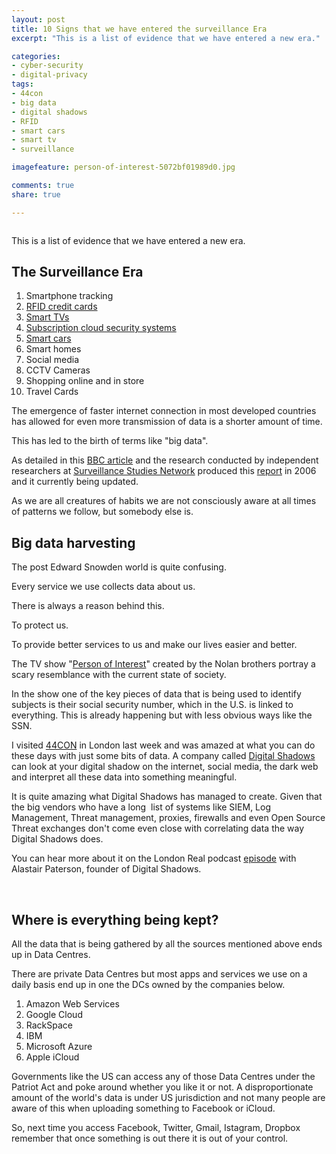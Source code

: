 ```yaml
---
layout: post
title: 10 Signs that we have entered the surveillance Era
excerpt: "This is a list of evidence that we have entered a new era."

categories:
- cyber-security
- digital-privacy
tags:
- 44con
- big data
- digital shadows
- RFID
- smart cars
- smart tv
- surveillance

imagefeature: person-of-interest-5072bf01989d0.jpg

comments: true
share: true

---
```

<p><img src="{{ site.baseurl }}/images/person-of-interest-5072bf01989d0.jpg" alt="" /></p>
<p>This is a list of evidence that we have entered a new era.</p>
<h2>The Surveillance Era</h2>
<ol>
<li>Smartphone tracking</li>
<li><a href="https://www.youtube.com/watch?v=Y8TZc_gALVw">RFID credit cards</a></li>
<li><a href="http://thehackernews.com/2015/02/smart-tv-spying.html">Smart TVs</a></li>
<li><a href="http://www.networkworld.com/article/2224469/microsoft-subnet/hacks-to-turn-your-wireless-ip-surveillance-cameras-against-you.html">Subscription cloud security systems</a></li>
<li><a href="http://www.slashgear.com/smart-cars-pose-a-serious-privacy-risk-says-us-senator-09368074/">Smart cars</a></li>
<li>Smart homes</li>
<li>Social media</li>
<li>CCTV Cameras</li>
<li>Shopping online and in store</li>
<li>Travel Cards</li>
</ol>
<p>The emergence of faster internet connection in most developed countries has allowed for even more transmission of data is a shorter amount of time.</p>
<p>This has led to the birth of terms like "big data".</p>
<p>As detailed in this <a href="http://news.bbc.co.uk/1/hi/uk/6108496.stm">BBC article</a> and the research conducted by independent researchers at <a href="https://www.google.co.uk/url?sa=t&amp;rct=j&amp;q=&amp;esrc=s&amp;source=web&amp;cd=1&amp;cad=rja&amp;uact=8&amp;ved=0CCIQFjAA&amp;url=http%3A%2F%2Fwww.surveillance-studies.net%2F%3Fpage_id%3D119&amp;ei=D6VDVbzoBcXLaMSpgdAH&amp;usg=AFQjCNErfNLSWSDixDcqHsKrPYEOh3Q-Xg&amp;sig2=1nusVmxCDoZzUEK8zDbkdA&amp;bvm=bv.92189499,d.d2s">Surveillance Studies Network</a> produced this <a href="http://news.bbc.co.uk/1/shared/bsp/hi/pdfs/02_11_06_surveillance.pdf">report</a> in 2006 and it currently being updated.</p>
<p>As we are all creatures of habits we are not consciously aware at all times of patterns we follow, but somebody else is.</p>
<h2>Big data harvesting</h2>
<p>The post Edward Snowden world is quite confusing.</p>
<p>Every service we use collects data about us.</p>
<p>There is always a reason behind this.</p>
<p>To protect us.</p>
<p>To provide better services to us and make our lives easier and better.</p>
<p>The TV show "<a href="http://www.imdb.com/title/tt1839578/">Person of Interest</a>" created by the Nolan brothers portray a scary resemblance with the current state of society.</p>
<p>In the show one of the key pieces of data that is being used to identify subjects is their social security number, which in the U.S. is linked to everything. This is already happening but with less obvious ways like the SSN.</p>
<p>I visited <a href="http://44con.com/">44CON</a> in London last week and was amazed at what you can do these days with just some bits of data. A company called <a href="https://www.digitalshadows.com/">Digital Shadows</a> can look at your digital shadow on the internet, social media, the dark web and interpret all these data into something meaningful.</p>
<p>It is quite amazing what Digital Shadows has managed to create. Given that the big vendors who have a long  list of systems like SIEM, Log Management, Threat management, proxies, firewalls and even Open Source Threat exchanges don't come even close with correlating data the way Digital Shadows does.</p>
<p>You can hear more about it on the London Real podcast <a href="https://www.youtube.com/watch?v=eqTGtBtU2nU">episode</a> with Alastair Paterson, founder of Digital Shadows.</p>
<p>&nbsp;</p>
<h2>Where is everything being kept?</h2>
<p>All the data that is being gathered by all the sources mentioned above ends up in Data Centres.</p>
<p>There are private Data Centres but most apps and services we use on a daily basis end up in one the DCs owned by the companies below.</p>
<ol>
<li>Amazon Web Services</li>
<li>Google Cloud</li>
<li>RackSpace</li>
<li>IBM</li>
<li>Microsoft Azure</li>
<li>Apple iCloud</li>
</ol>
<p>Governments like the US can access any of those Data Centres under the Patriot Act and poke around whether you like it or not. A disproportionate amount of the world's data is under US jurisdiction and not many people are aware of this when uploading something to Facebook or iCloud.</p>
<p>So, next time you access Facebook, Twitter, Gmail, Istagram, Dropbox remember that once something is out there it is out of your control.</p>
<p>&nbsp;</p>
